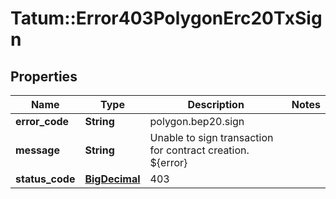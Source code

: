 # Tatum::Error403PolygonErc20TxSign

## Properties
Name | Type | Description | Notes
------------ | ------------- | ------------- | -------------
**error_code** | **String** | polygon.bep20.sign | 
**message** | **String** | Unable to sign transaction for contract creation. ${error} | 
**status_code** | [**BigDecimal**](BigDecimal.md) | 403 | 


